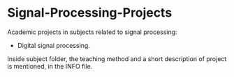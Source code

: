 # Signal-Processing-Projects
Academic projects in subjects related to signal processing:
- Digital signal processing.

Inside subject folder, the teaching method and a short description of project is mentioned, in the INFO file.
